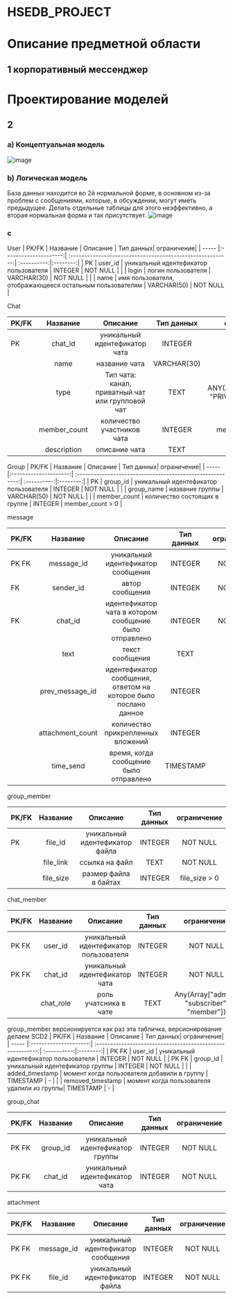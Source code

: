 # HSEDB_PROJECT

# Описание предметной области
## 1 корпоративный мессенджер

# Проектирование моделей
## 2
### a) Концептуальная модель

![image](https://user-images.githubusercontent.com/54531224/204368472-0bbec43d-e9ec-45f5-b774-fa1411aaa88b.png)

### b) Логическая модель
База данных находится во 2й нормальной форме, в основном из-за проблем с сообщениями, которые, в обсуждении, могут иметь предыдущее. Делать отдельные таблицы для этого неэффективно, а вторая нормальная форма и так присутствует.
![image](https://user-images.githubusercontent.com/54531224/204376682-da75439b-f5ce-4eec-9921-e2eaa9cc1837.png)


### c
User
| PK/FK | Название                | Описание | Тип данных| ограничение|
| ----- |:---------------------:| :---------------------------------------------------------:| :----------:|:--------:|
| PK    | user_id               | уникальный идентефикатор пользователя                      | INTEGER     | NOT NULL |
|       | login                 | логин пользователя                                         | VARCHAR(30) | NOT NULL |
|       | name                  | имя пользователя, отображающееся остальным пользователям   | VARCHAR(50) | NOT NULL |


Chat

| PK/FK | Название                | Описание | Тип данных| ограничение|
| ----- |:---------------------:| :---------------------------------------------------------:| :----------:|:--------:|
| PK    | chat_id               | уникальный идентефикатор чата                              | INTEGER| NOT NULL |
|       | name                 | название чата                                               | VARCHAR(30) | NOT NULL |
|       | type                  | Тип чата: канал, приватный чат или групповой чат           | TEXT | ANY(Array["CHANNEL", "PRIVATE", "PUBLIC"]) |
|       | member_count          | количество участников чата                                         | INTEGER | member_count > 0 |
|       | description                  | описание чата  | TEXT | - |

Group
| PK/FK | Название                | Описание | Тип данных| ограничение|
| ----- |:---------------------:| :---------------------------------------------------------:| :----------:|:--------:|
| PK    | group_id               | уникальный идентефикатор пользователя                     | INTEGER     | NOT NULL |
|       | group_name                 | название группы                                       | VARCHAR(50) | NOT NULL |
|       | member_count                  | количество состоящих в группе   | INTEGER | member_count > 0 |

message

| PK/FK | Название                | Описание | Тип данных| ограничение|
| ----- |:---------------------:| :---------------------------------------------------------:| :----------:|:--------:|
| PK FK | message_id            | уникальный идентефикатор сообщения                         | INTEGER     | NOT NULL |
| FK    | sender_id             | автор сообщения                                            | INTEGEК     | NOT NULL |
| FK    | chat_id               | идентефикатор чата в котором сообщение было отправлено     | INTEGER     | NOT NULL |
|       | text                  | текст сообщения     | TEXT | - |
|       | prev_message_id       | идентефикатор сообщения, ответом на которое было послано данное | INTEGER | - |
|       | attachment_count      | количество прикрепленных вложений  | INTEGER | - |
|       | time_send             | время, когда сообщение было отправлено | TIMESTAMP | - |

group_member

| PK/FK | Название                | Описание | Тип данных| ограничение|
| ----- |:---------------------:| :---------------------------------------------------------:| :----------:|:--------:|
| PK    | file_id               | уникальный идентефикатор файла        | INTEGER     | NOT NULL |
|       | file_link             | ссылка на файл              | TEXT | NOT NULL |
|       | file_size             | размер файла в байтах       | INTEGER | file_size > 0|

chat_member

| PK/FK | Название                | Описание | Тип данных| ограничение|
| ----- |:---------------------:| :---------------------------------------------------------:| :----------:|:--------:|
| PK FK | user_id               | уникальный идентефикатор пользователя        | INTEGER     | NOT NULL |
| PK FK | chat_id                 | уникальный идентефикатор чата              | INTEGER | NOT NULL |
|       | chat_role | роль учатсника в чате | TEXT | Any(Array["admin", "subscriber", "member"]) |

group_member
версионируется как раз эта табличка, версионирование делаем SCD2
| PK/FK | Название                | Описание | Тип данных| ограничение|
| ----- |:---------------------:| :---------------------------------------------------------:| :----------:|:--------:|
| PK FK | user_id               | уникальный идентефикатор пользователя        | INTEGER     | NOT NULL |
| PK FK | group_id                 | уникальный идентефикатор группы              | INTEGER | NOT NULL |
|       | added_timestamp | момент когда пользователя добавили в группу | TIMESTAMP | - |
|       | removed_timestamp | момент когда пользователя удалили из группы| TIMESTAMP | - |


group_chat

| PK/FK | Название                | Описание | Тип данных| ограничение|
| ----- |:---------------------:| :---------------------------------------------------------:| :----------:|:--------:|
| PK FK | group_id               | уникальный идентефикатор группы        | INTEGER     | NOT NULL |
| PK FK | chat_id                 | уникальный идентефикатор чата              | INTEGER | NOT NULL |


attachment

| PK/FK | Название                | Описание | Тип данных| ограничение|
| ----- |:---------------------:| :---------------------------------------------------------:| :----------:|:--------:|
| PK FK | message_id               | уникальный идентефикатор сообщения        | INTEGER     | NOT NULL |
| PK FK | file_id                 | уникальный идентефикатор файла              | INTEGER | NOT NULL |


